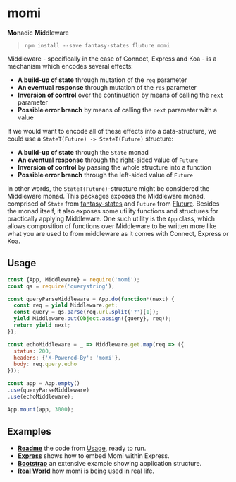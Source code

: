 # momi

**Mo**nadic **Mi**ddleware

> `npm install --save fantasy-states fluture momi`

Middleware - specifically in the case of Connect, Express and Koa - is a
mechanism which encodes several effects:

- **A build-up of state** through mutation of the `req` parameter
- **An eventual response** through mutation of the `res` parameter
- **Inversion of control** over the continuation by means of calling the `next` parameter
- **Possible error branch** by means of calling the `next` parameter with a value

If we would want to encode all of these effects into a data-structure, we could
use a `StateT(Future) -> StateT(Future)` structure:

- **A build-up of state** through the `State` monad
- **An eventual response** through the right-sided value of `Future`
- **Inversion of control** by passing the whole structure into a function
- **Possible error branch** through the left-sided value of `Future`

In other words, the `StateT(Future)`-structure might be considered the
Middleware monad. This packages exposes the Middleware monad, comprised of
`State` from [fantasy-states][] and `Future` from [Fluture][]. Besides the
monad itself, it also exposes some utility functions and structures for
practically applying Middleware. One such utility is the `App` class,
which allows composition of functions over Middleware to be written more like
what you are used to from middleware as it comes with Connect, Express or Koa.

## Usage

```js
const {App, Middleware} = require('momi');
const qs = require('querystring');

const queryParseMiddleware = App.do(function*(next) {
  const req = yield Middleware.get;
  const query = qs.parse(req.url.split('?')[1]);
  yield Middleware.put(Object.assign({query}, req));
  return yield next;
});

const echoMiddleware = _ => Middleware.get.map(req => ({
  status: 200,
  headers: {'X-Powered-By': 'momi'},
  body: req.query.echo
}));

const app = App.empty()
.use(queryParseMiddleware)
.use(echoMiddleware);

App.mount(app, 3000);
```

## Examples

- **[Readme][example-1]** the code from [Usage](#usage), ready to run.
- **[Express][example-2]** shows how to embed Momi within Express.
- **[Bootstrap][example-3]** an extensive example showing application structure.
- **[Real World][example-4]** how momi is being used in real life.

[fantasy-states]: https://github.com/fantasyland/fantasy-states
[Fluture]: https://github.com/Avaq/Fluture
[example-1]: https://github.com/Avaq/momi/tree/master/examples/readme
[example-2]: https://github.com/Avaq/momi/tree/master/examples/express
[example-3]: https://github.com/Avaq/momi/tree/master/examples/bootstrap
[example-4]: https://github.com/Avaq/node-server-skeleton/tree/master/src/bootstrap
